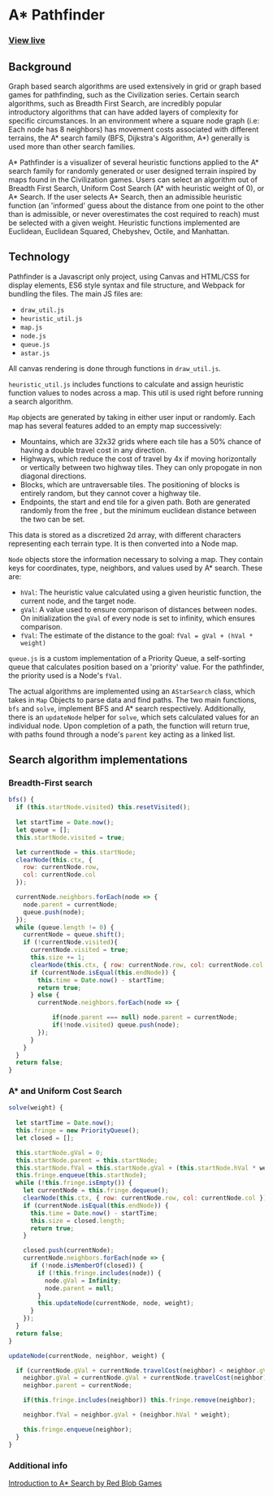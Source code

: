 # A* Pathfinder

### [View live](https://www.andrewyw.io/astar-js)

## Background

Graph based search algorithms are used extensively in grid or graph based games for pathfinding, such as the Civilization series. Certain search algorithms, such as Breadth First Search, are incredibly popular introductory algorithms that can have added layers of complexity for specific circumstances.  In an environment where a square node graph (i.e: Each node has 8 neighbors) has movement costs associated with different terrains, the A* search family (BFS, Dijkstra's Algorithm, A*) generally is used more than other search families.

A* Pathfinder is a visualizer of several heuristic functions applied to the A* search family for randomly generated or user designed terrain inspired by maps found in the Civilization games. Users can select an algorithm out of Breadth First Search, Uniform Cost Search (A* with heuristic weight of 0), or A* Search. If the user selects A* Search, then an admissible heuristic function (an 'informed' guess about the distance from one point to the other than is admissible, or never overestimates the cost required to reach) must be selected with a given weight. Heuristic functions implemented are Euclidean, Euclidean Squared, Chebyshev, Octile, and Manhattan.

## Technology

Pathfinder is a Javascript only project, using Canvas and HTML/CSS for display elements, ES6 style syntax and file structure, and Webpack for bundling the files.
The main JS files are:

+ `draw_util.js`
+ `heuristic_util.js`
+ `map.js`
+ `node.js`
+ `queue.js`
+ `astar.js`

All canvas rendering is done through functions in `draw_util.js`.

`heuristic_util.js` includes functions to calculate and assign heuristic function values to nodes across a map. This util is used right before running a search algorithm.

`Map` objects are generated by taking in either user input or randomly. Each map has several features added to an empty map successively:

+ Mountains, which are 32x32 grids where each tile has a 50% chance of having a double travel cost in any direction.
+ Highways, which reduce the cost of travel by 4x if moving horizontally or vertically between two highway tiles. They can only propogate in non diagonal directions.
+ Blocks, which are untraversable tiles. The positioning of blocks is entirely random, but they cannot cover a highway tile.
+ Endpoints, the start and end tile for a given path. Both are generated randomly from the free , but the minimum euclidean distance between the two can be set.

This data is stored as a discretized 2d array, with different characters representing each terrain type. It is then converted into a Node map.

`Node` objects store the information necessary to solving a map. They contain keys for coordinates, type, neighbors, and values used by A* search. These are:

+ `hVal`: The heuristic value calculated using a given heuristic function, the current node, and the target node.
+ `gVal`: A value used to ensure comparison of distances between nodes. On initialization the `gVal` of every node is set to infinity, which ensures comparison.
+ `fVal`: The estimate of the distance to the goal: `fVal = gVal + (hVal * weight)`

`queue.js` is a custom implementation of a Priority Queue, a self-sorting queue that calculates position based on a 'priority' value. For the pathfinder, the priority used is a Node's `fVal`.

The actual algorithms are implemented using an `AStarSearch` class, which takes in `Map` Objects to parse data and find paths. The two main functions, `bfs` and `solve`, implement BFS and A* search respectively. Additionally, there is an `updateNode` helper for `solve`, which sets calculated values for an individual node. Upon completion of a path, the function will return true, with paths found through a node's `parent` key acting as a linked list.


## Search algorithm implementations

### Breadth-First search

```javascript
bfs() {
  if (this.startNode.visited) this.resetVisited();
  
  let startTime = Date.now();
  let queue = [];
  this.startNode.visited = true;

  let currentNode = this.startNode;
  clearNode(this.ctx, {
    row: currentNode.row,
    col: currentNode.col
  });

  currentNode.neighbors.forEach(node => {
    node.parent = currentNode;
    queue.push(node);
  });
  while (queue.length != 0) {
    currentNode = queue.shift();
    if (!currentNode.visited){
      currentNode.visited = true;
      this.size += 1;
      clearNode(this.ctx, { row: currentNode.row, col: currentNode.col })
      if (currentNode.isEqual(this.endNode)) {
        this.time = Date.now() - startTime;
        return true;
      } else {
        currentNode.neighbors.forEach(node => {

            if(node.parent === null) node.parent = currentNode;
            if(!node.visited) queue.push(node);
        });
      }
    }
  }
  return false;
}
```

### A* and Uniform Cost Search

```javascript
solve(weight) {
    
  let startTime = Date.now();
  this.fringe = new PriorityQueue();
  let closed = [];

  this.startNode.gVal = 0;
  this.startNode.parent = this.startNode;
  this.startNode.fVal = this.startNode.gVal + (this.startNode.hVal * weight);
  this.fringe.enqueue(this.startNode);
  while (!this.fringe.isEmpty()) {
    let currentNode = this.fringe.dequeue();
    clearNode(this.ctx, { row: currentNode.row, col: currentNode.col });
    if (currentNode.isEqual(this.endNode)) {
      this.time = Date.now() - startTime;
      this.size = closed.length;
      return true;
    }

    closed.push(currentNode);
    currentNode.neighbors.forEach(node => {
      if (!node.isMemberOf(closed)) {
        if (!this.fringe.includes(node)) {
          node.gVal = Infinity;
          node.parent = null;
        }
        this.updateNode(currentNode, node, weight);
      }
    });
  }
  return false;
}

updateNode(currentNode, neighbor, weight) {

  if (currentNode.gVal + currentNode.travelCost(neighbor) < neighbor.gVal) {
    neighbor.gVal = currentNode.gVal + currentNode.travelCost(neighbor);
    neighbor.parent = currentNode;

    if(this.fringe.includes(neighbor)) this.fringe.remove(neighbor);

    neighbor.fVal = neighbor.gVal + (neighbor.hVal * weight);

    this.fringe.enqueue(neighbor);
  }
}
```

### Additional info

[Introduction to A* Search by Red Blob Games](https://www.redblobgames.com/pathfinding/a-star/introduction.html)
